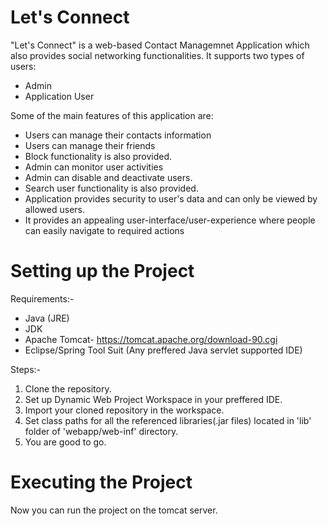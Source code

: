 # Let's Connect 
"Let's Connect" is a web-based Contact Managemnet Application which also provides social networking functionalities. 
It supports two types of users:
* Admin 
* Application User

Some of the main features of this application are:
* Users  can manage their contacts information 
* Users can manage their friends
* Block functionality is also provided.
* Admin can monitor user activities 
* Admin can disable and deactivate users.
* Search user functionality is also provided.
* Application provides security to user's data and can only be viewed by allowed users.
* It provides an appealing user-interface/user-experience where people can easily navigate to required actions




# Setting up the Project

Requirements:- 
 * Java (JRE) 
 * JDK
 * Apache Tomcat- https://tomcat.apache.org/download-90.cgi
 * Eclipse/Spring Tool Suit (Any preffered Java servlet supported IDE)

Steps:-
1. Clone the repository.
2. Set up Dynamic Web Project Workspace in your preffered IDE.
3. Import your cloned repository in the workspace.
4. Set class paths for all the referenced libraries(.jar files) located in 'lib' folder of 'webapp/web-inf' directory.
6. You are good to go. 

# Executing the Project 
Now you can run the project on the tomcat server.

